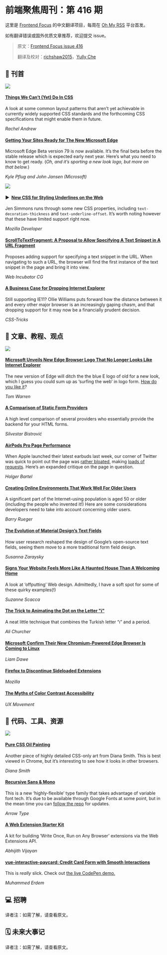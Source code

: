 # 前端聚焦周刊：第 416 期

这里是 [Frontend Focus](https://frontendfoc.us/latest) 的中文翻译项目，每周在 [Oh My RSS](https://ohmyrss.com/?fef) 平台首发。

如有翻译错误或国外优质文章推荐，欢迎提交 issue。

> 原文：[Frontend Focus issue 416](https://frontendfoc.us/issues/416)
> 
> 翻译及校对：[richshaw2015](https://github.com/richshaw2015)，[Yully Che](https://github.com/chechebecomestrong)

## 🚀 刊首

[![](https://res.cloudinary.com/cpress/image/upload/w_1280,e_sharpen:60/zk59yl3ecuyjdekv2cdd.jpg)](https://frontendfoc.us/link/79483/rss)

#### [Things We Can’t (Yet) Do In CSS](https://frontendfoc.us/link/79483/rss "www.smashingmagazine.com")

A look at some common layout patterns that aren’t yet achievable in currently widely supported CSS standards and the forthcoming CSS specifications that might enable them in future.

*Rachel Andrew*

#### [Getting Your Sites Ready for The New Microsoft Edge](https://frontendfoc.us/link/79484/rss "blogs.windows.com")

Microsoft Edge Beta version 79 is now available. It’s the final beta before the stable release which is expected early next year. Here’s what you need to know to get ready. (_Oh, and it’s sporting a new look logo, but more on that below._)

*Kyle Pflug and John Jansen (Microsoft)*

[![](https://copm.s3.amazonaws.com/fc7aca4b.png)](https://frontendfoc.us/link/79485/rss)

#### ▶  [New CSS for Styling Underlines on the Web](https://frontendfoc.us/link/79490/rss "www.youtube.com")

Jen Simmons runs through some new CSS properties, including `text-decoration-thickness` and `text-underline-offset`. It’s worth noting however that these have limited support right now.

*Mozilla Developer*

#### [ScrollToTextFragment: A Proposal to Allow Specifying A Text Snippet in A URL Fragment](https://frontendfoc.us/link/79491/rss "github.com")

Proposes adding support for specifying a text snippet in the URL. When navigating to such a URL, the browser will find the first instance of the text snippet in the page and bring it into view.

*Web Incubator CG*

#### [A Business Case for Dropping Internet Explorer](https://frontendfoc.us/link/79492/rss "css-tricks.com")

Still supporting IE11? Ollie Williams puts forward how the distance between it and every other major browser is an increasingly gaping chasm, and that dropping support for it may now be a financially prudent decision.

*CSS-Tricks*

## 📙 文章、教程、观点

[![](https://res.cloudinary.com/cpress/image/upload/w_1280,e_sharpen:60/v1572950960/txsvmskomvwf1nrinaos.jpg)](https://frontendfoc.us/link/79495/rss)

#### [Microsoft Unveils New Edge Browser Logo That No Longer Looks Like Internet Explorer](https://frontendfoc.us/link/79495/rss "www.theverge.com")

The new version of Edge will ditch the the blue E logo of old for a new look, which I guess you could sum up as ‘surfing the web’ in logo form. [How do you like it](https://frontendfoc.us/link/79496/rss)?

*Tom Warren*

#### [A Comparison of Static Form Providers](https://frontendfoc.us/link/79497/rss "itnext.io")

A high level comparison of several providers who essentially provide the backend for your HTML forms.

*Silvestar Bistrović*

#### [AirPods Pro Page Performance](https://frontendfoc.us/link/79498/rss "foobartel.com")

When Apple launched their latest earbuds last week, our corner of Twitter was quick to point out the page was [rather bloated](https://frontendfoc.us/link/79499/rss), making [loads of requests](https://frontendfoc.us/link/79500/rss). Here’s an expanded critique on the page in question.

*Holger Bartel*

#### [Creating Online Environments That Work Well For Older Users](https://frontendfoc.us/link/79502/rss "www.smashingmagazine.com")

A significant part of the Internet-using population is aged 50 or older (including the people who invented it!) Here are some considerations developers need to take into account concerning older users.

*Barry Rueger*

#### [The Evolution of Material Design’s Text Fields](https://frontendfoc.us/link/79503/rss "medium.com")

How user research reshaped the design of Google’s open-source text fields, seeing them move to a more traditional form field design.

*Susanna Zaraysky*

#### [Signs Your Website Feels More Like A Haunted House Than A Welcoming Home](https://frontendfoc.us/link/79504/rss "www.smashingmagazine.com")

A look at ‘offputting’ Web design. Admittedly, I have a soft spot for some of these quirky examples(!)

*Suzanne Scacca*

#### [The Trick to Animating the Dot on the Letter "i"](https://frontendfoc.us/link/79505/rss "css-tricks.com")

A neat little technique that combines the Turkish letter “ı” and a period.

*Ali Churcher*

#### [Microsoft Confirm Their New Chromium-Powered Edge Browser Is Coming to Linux](https://frontendfoc.us/link/79506/rss "www.gamingonlinux.com")

*Liam Dawe*

#### [Firefox to Discontinue Sideloaded Extensions](https://frontendfoc.us/link/79508/rss "blog.mozilla.org")

*Mozilla*

#### [The Myths of Color Contrast Accessibility](https://frontendfoc.us/link/79509/rss "uxmovement.com")

*UX Movement*

## 🔧 代码、工具、资源

[![](https://res.cloudinary.com/cpress/image/upload/w_1280,e_sharpen:60/v1573036871/dxysyuvzzhczwiiqap2u.jpg)](https://frontendfoc.us/link/79510/rss)

#### [Pure CSS Oil Painting](https://frontendfoc.us/link/79510/rss "diana-adrianne.com")

Another piece of highly detailed CSS-only art from Diana Smith. This is best viewed in Chrome, but it’s interesting to see how it looks in other browsers.

*Diana Smith*

#### [Recursive Sans & Mono](https://frontendfoc.us/link/79511/rss "www.recursive.design")

This is a new ‘highly-flexible’ type family that takes advantage of variable font tech. It’s due to be available through Google Fonts at some point, but in the mean time you can [follow the repo](https://frontendfoc.us/link/79512/rss) for updates.

*Arrow Type*

#### [A Web Extension Starter Kit](https://frontendfoc.us/link/79513/rss "github.com")

A kit for building ‘Write Once, Run on Any Browser’ extensions via the Web Extensions API.

*Abhijith Vijayan*

#### [vue-interactive-paycard: Credit Card Form with Smooth Interactions](https://frontendfoc.us/link/79514/rss "github.com")

This is _really_ slick. Check out [the live CodePen demo.](https://frontendfoc.us/link/79515/rss)

*Muhammed Erdem*

## 💻 招聘

译者注：如需了解，请查看原文。

## 🗓 未来大事记

译者注：如需了解，请查看原文。

